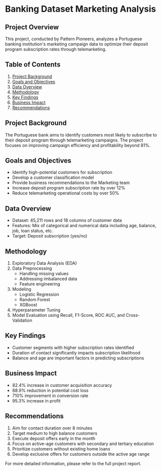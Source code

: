 # Banking Dataset Marketing Analysis

## Project Overview
This project, conducted by Pattern Pioneers, analyzes a Portuguese banking institution's marketing campaign data to optimize their deposit program subscription rates through telemarketing.

## Table of Contents
1. [Project Background](#project-background)
2. [Goals and Objectives](#goals-and-objectives)
3. [Data Overview](#data-overview)
4. [Methodology](#methodology)
5. [Key Findings](#key-findings)
6. [Business Impact](#business-impact)
7. [Recommendations](#recommendations)

## Project Background
The Portuguese bank aims to identify customers most likely to subscribe to their deposit program through telemarketing campaigns. The project focuses on improving campaign efficiency and profitability beyond 81%.

## Goals and Objectives
- Identify high-potential customers for subscription
- Develop a customer classification model
- Provide business recommendations to the Marketing team
- Increase deposit program subscription rate by over 12%
- Reduce telemarketing operational costs by over 50%

## Data Overview
- Dataset: 45,211 rows and 18 columns of customer data
- Features: Mix of categorical and numerical data including age, balance, job, loan status, etc.
- Target: Deposit subscription (yes/no)

## Methodology
1. Exploratory Data Analysis (EDA)
2. Data Preprocessing
   - Handling missing values
   - Addressing imbalanced data
   - Feature engineering
3. Modeling
   - Logistic Regression
   - Random Forest
   - XGBoost
4. Hyperparameter Tuning
5. Model Evaluation using Recall, F1-Score, ROC AUC, and Cross-Validation

## Key Findings
- Customer segments with higher subscription rates identified
- Duration of contact significantly impacts subscription likelihood
- Balance and age are important factors in predicting subscriptions

## Business Impact
- 82.4% increase in customer acquisition accuracy
- 88.9% reduction in potential cost loss
- 710% improvement in conversion rate
- 95.3% increase in profit

## Recommendations
1. Aim for contact duration over 8 minutes
2. Target medium to high balance customers
3. Execute deposit offers early in the month
4. Focus on active-age customers with secondary and tertiary education
5. Prioritize customers without existing home loans
6. Develop exclusive offers for customers outside the active age range

For more detailed information, please refer to the full project report.
